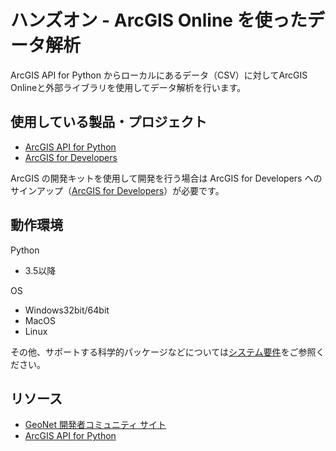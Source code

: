 # ハンズオン - ArcGIS Online を使ったデータ解析

ArcGIS API for Python からローカルにあるデータ（CSV）に対してArcGIS Onlineと外部ライブラリを使用してデータ解析を行います。

## 使用している製品・プロジェクト

* [ArcGIS API for Python](https://developers.arcgis.com/python/)
* [ArcGIS for Developers](https://developers.arcgis.com/en/)

ArcGIS の開発キットを使用して開発を行う場合は ArcGIS for Developers へのサインアップ（[ArcGIS for Developers](https://developers.arcgis.com/en/)）が必要です。

## 動作環境

Python

* 3.5以降

OS
* Windows32bit/64bit
* MacOS
* Linux

その他、サポートする科学的パッケージなどについては[システム要件](https://developers.arcgis.com/python/guide/system-requirements/)をご参照ください。

## リソース

* [GeoNet 開発者コミュニティ サイト](https://geonet.esri.com/groups/devcom-jp)
* [ArcGIS API for Python](https://developers.arcgis.com/python/)
